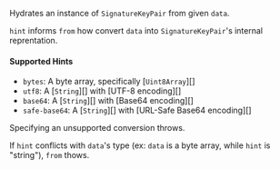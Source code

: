 Hydrates an instance of `SignatureKeyPair` from given `data`.

`hint` informs `from` how convert `data` into `SignatureKeyPair`'s internal reprentation.

#### Supported Hints
- `bytes`: A byte array, specifically [`Uint8Array`][]
- `utf8`: A [`String`][] with [UTF-8 encoding][]
- `base64`: A [`String`][] with [Base64 encoding][]
- `safe-base64`: A [`String`][] with [URL-Safe Base64 encoding][]

Specifying an unsupported conversion throws.

If `hint` conflicts with `data`'s type (ex: `data` is a byte array, while `hint` is "string"), `from` thows.
